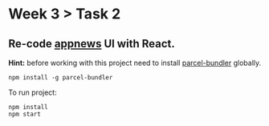 # Week 3 > Task 2
## Re-code [**appnews**](https://github.com/FikraCampsTasks/W2Task2) UI with React.

**Hint:** before working with this project need to install [parcel-bundler](https://github.com/parcel-bundler/parcel) globally.

```
npm install -g parcel-bundler
```

To run project:
```
npm install
npm start
```